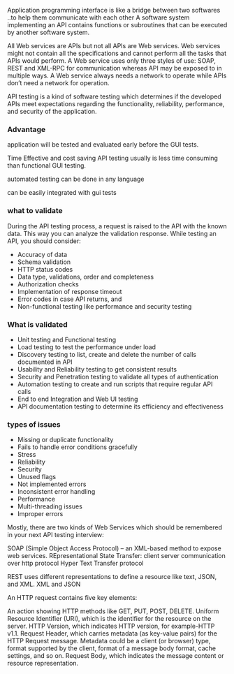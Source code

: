 Application programming interface is like a bridge between two softwares ..to help them communicate with each other
 A software system implementing an API contains functions or subroutines that can be executed by another software system.


All Web services are APIs but not all APIs are Web services.
Web services might not contain all the specifications and cannot perform all the tasks that APIs would perform.
A Web service uses only three styles of use: SOAP, REST and XML-RPC for communication whereas API may be exposed to in multiple ways.
A Web service always needs a network to operate while APIs don’t need a network for operation.


API testing is a kind of software testing which determines if the developed APIs meet expectations regarding the functionality, reliability, performance, and security of the application.


### Advantage

application will be tested and evaluated early before the GUI tests. 

Time Effective and cost saving API testing usually is less time consuming than functional GUI testing.  

automated testing can be done in any language

can be easily integrated with gui tests

### what to validate
During the API testing process, a request is raised to the API with the known data. This way you can analyze the validation response. While testing an API, you should consider:

* Accuracy of data
* Schema validation
* HTTP status codes
* Data type, validations, order and completeness
* Authorization checks
* Implementation of response timeout
* Error codes in case API returns, and
* Non-functional testing like performance and security testing

### What is validated

* Unit testing and Functional testing
* Load testing to test the performance under load
* Discovery testing to list, create and delete the number of calls documented in API
* Usability and Reliability testing to get consistent results
* Security and Penetration testing to validate all types of authentication
* Automation testing to create and run scripts that require regular API calls
* End to end Integration and Web UI testing
* API documentation testing to determine its efficiency and effectiveness

### types of issues

* Missing or duplicate functionality
* Fails to handle error conditions gracefully
* Stress
* Reliability
* Security
* Unused flags
* Not implemented errors
* Inconsistent error handling
* Performance
* Multi-threading issues
* Improper errors

Mostly, there are two kinds of Web Services which should be remembered in your next API testing interview:

SOAP (Simple Object Access Protocol) – an XML-based method to expose web services.
REpresentational State Transfer: client server communication over http protocol Hyper Text Transfer protocol

REST uses different representations to define a resource like text, JSON, and XML.
XML and JSON


An HTTP request contains five key elements:

An action showing HTTP methods like GET, PUT, POST, DELETE.
Uniform Resource Identifier (URI), which is the identifier for the resource on the server.
HTTP Version, which indicates HTTP version, for example-HTTP v1.1.
Request Header, which carries metadata (as key-value pairs) for the HTTP Request message. Metadata could be a client (or browser) type, format supported by the client, format of a message body format, cache settings, and so on.
Request Body, which indicates the message content or resource representation.


